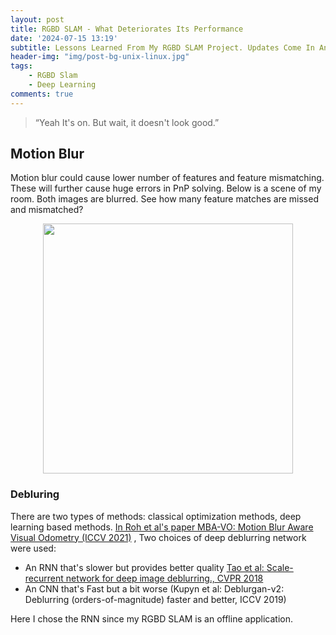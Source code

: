 ```yaml
---
layout: post
title: RGBD SLAM - What Deteriorates Its Performance
date: '2024-07-15 13:19'
subtitle: Lessons Learned From My RGBD SLAM Project. Updates Come In Anytime
header-img: "img/post-bg-unix-linux.jpg"
tags:
    - RGBD Slam
    - Deep Learning
comments: true
---
```


> “Yeah It's on. But wait, it doesn't look good.”

## Motion Blur

Motion blur could cause lower number of features and feature mismatching. These will further cause huge errors in PnP solving. Below is a scene of my room. Both images are blurred. See how many feature matches are missed and mismatched?


<div style="text-align: center;">
<p align="center">
    <figure>
        <img src="https://github.com/user-attachments/assets/740de502-c7c2-42c6-ab89-e35b3ddb4a19" height="400" alt=""/>
    </figure>
</p>
</div>

### Debluring

There are two types of methods: classical optimization methods, deep learning based methods. [In Roh et al's paper MBA-VO: Motion Blur Aware Visual Odometry (ICCV 2021)](https://doi.org/10.1109/ICCV48922.2021.01178) , Two choices of deep deblurring network were used:

- An RNN that's slower but provides better quality [Tao et al: Scale-recurrent network for deep image deblurring., CVPR 2018](https://openaccess.thecvf.com/content_cvpr_2018/papers/Tao_Scale-Recurrent_Network_for_CVPR_2018_paper.pdf)
- An CNN that's Fast but a bit worse (Kupyn et al: Deblurgan-v2: Deblurring (orders-of-magnitude) faster and better, ICCV 2019)

Here I chose the RNN since my RGBD SLAM is an offline application. 

